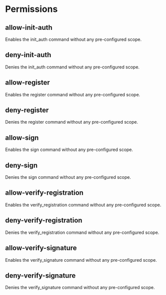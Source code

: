 # Permissions

## allow-init-auth

Enables the init_auth command without any pre-configured scope.

## deny-init-auth

Denies the init_auth command without any pre-configured scope.

## allow-register

Enables the register command without any pre-configured scope.

## deny-register

Denies the register command without any pre-configured scope.

## allow-sign

Enables the sign command without any pre-configured scope.

## deny-sign

Denies the sign command without any pre-configured scope.

## allow-verify-registration

Enables the verify_registration command without any pre-configured scope.

## deny-verify-registration

Denies the verify_registration command without any pre-configured scope.

## allow-verify-signature

Enables the verify_signature command without any pre-configured scope.

## deny-verify-signature

Denies the verify_signature command without any pre-configured scope.

